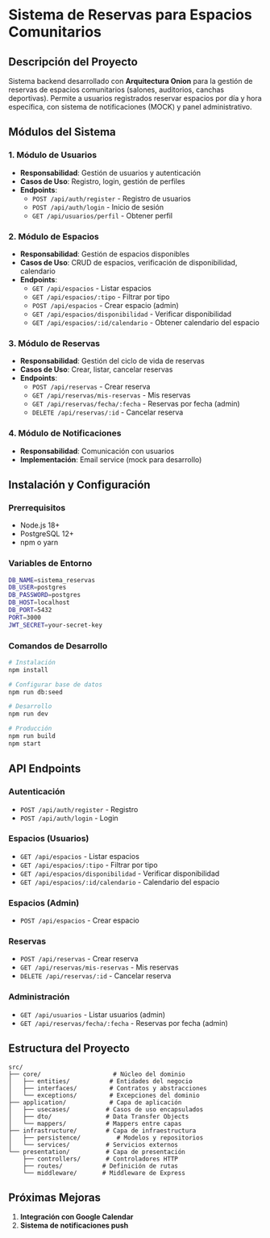 # Sistema de Reservas para Espacios Comunitarios

## Descripción del Proyecto

Sistema backend desarrollado con **Arquitectura Onion** para la gestión de reservas de espacios comunitarios (salones, auditorios, canchas deportivas). Permite a usuarios registrados reservar espacios por día y hora específica, con sistema de notificaciones (MOCK) y panel administrativo.


## Módulos del Sistema

### 1. Módulo de Usuarios
- **Responsabilidad**: Gestión de usuarios y autenticación
- **Casos de Uso**: Registro, login, gestión de perfiles
- **Endpoints**:
  - `POST /api/auth/register` - Registro de usuarios
  - `POST /api/auth/login` - Inicio de sesión
  - `GET /api/usuarios/perfil` - Obtener perfil

### 2. Módulo de Espacios
- **Responsabilidad**: Gestión de espacios disponibles
- **Casos de Uso**: CRUD de espacios, verificación de disponibilidad, calendario
- **Endpoints**:
  - `GET /api/espacios` - Listar espacios
  - `GET /api/espacios/:tipo` - Filtrar por tipo
  - `POST /api/espacios` - Crear espacio (admin)
  - `GET /api/espacios/disponibilidad` - Verificar disponibilidad
  - `GET /api/espacios/:id/calendario` - Obtener calendario del espacio

### 3. Módulo de Reservas
- **Responsabilidad**: Gestión del ciclo de vida de reservas
- **Casos de Uso**: Crear, listar, cancelar reservas
- **Endpoints**:
  - `POST /api/reservas` - Crear reserva
  - `GET /api/reservas/mis-reservas` - Mis reservas
  - `GET /api/reservas/fecha/:fecha` - Reservas por fecha (admin)
  - `DELETE /api/reservas/:id` - Cancelar reserva

### 4. Módulo de Notificaciones
- **Responsabilidad**: Comunicación con usuarios
- **Implementación**: Email service (mock para desarrollo)

## Instalación y Configuración

### Prerrequisitos
- Node.js 18+
- PostgreSQL 12+
- npm o yarn

### Variables de Entorno
```bash
DB_NAME=sistema_reservas
DB_USER=postgres
DB_PASSWORD=postgres
DB_HOST=localhost
DB_PORT=5432
PORT=3000
JWT_SECRET=your-secret-key
```

### Comandos de Desarrollo
```bash
# Instalación
npm install

# Configurar base de datos
npm run db:seed

# Desarrollo
npm run dev

# Producción
npm run build
npm start
```

## API Endpoints

### Autenticación
- `POST /api/auth/register` - Registro
- `POST /api/auth/login` - Login

### Espacios (Usuarios)
- `GET /api/espacios` - Listar espacios
- `GET /api/espacios/:tipo` - Filtrar por tipo
- `GET /api/espacios/disponibilidad` - Verificar disponibilidad
- `GET /api/espacios/:id/calendario` - Calendario del espacio

### Espacios (Admin)
- `POST /api/espacios` - Crear espacio

### Reservas
- `POST /api/reservas` - Crear reserva
- `GET /api/reservas/mis-reservas` - Mis reservas
- `DELETE /api/reservas/:id` - Cancelar reserva

### Administración
- `GET /api/usuarios` - Listar usuarios (admin)
- `GET /api/reservas/fecha/:fecha` - Reservas por fecha (admin)

## Estructura del Proyecto

```
src/
├── core/                    # Núcleo del dominio
│   ├── entities/           # Entidades del negocio
│   ├── interfaces/         # Contratos y abstracciones
│   └── exceptions/         # Excepciones del dominio
├── application/            # Capa de aplicación
│   ├── usecases/          # Casos de uso encapsulados
│   ├── dto/               # Data Transfer Objects
│   └── mappers/           # Mappers entre capas
├── infrastructure/        # Capa de infraestructura
│   ├── persistence/          # Modelos y repositorios
│   └── services/          # Servicios externos
└── presentation/          # Capa de presentación
    ├── controllers/       # Controladores HTTP
    ├── routes/           # Definición de rutas
    └── middleware/       # Middleware de Express
```

## Próximas Mejoras

1. **Integración con Google Calendar**
2. **Sistema de notificaciones push**
